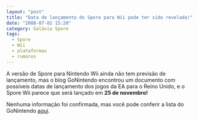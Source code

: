 ```yaml
---
layout: "post"
title: "Data de lançamento do Spore para Wii pode ter sido revelada!"
date: "2008-07-02 15:20"
category: Galáxia Spore
tags:
  - Spore
  - Wii
  - plataformas
  - rumores
---
```

A versão de Spore para Nintendo Wii ainda não tem previsão de lançamento, mas o blog GoNintendo encontrou um documento com possíveis datas de lançamento dos jogos da EA para o Reino Unido, e o Spore Wii parece que será lançado em **25 de novembro!**

Nenhuma informação foi confirmada, mas você pode conferir a lista do GoNintendo [aqui](http://www.gfdata.de/archiv06-2008-gamefront/EAReleaselist072008.htm).
